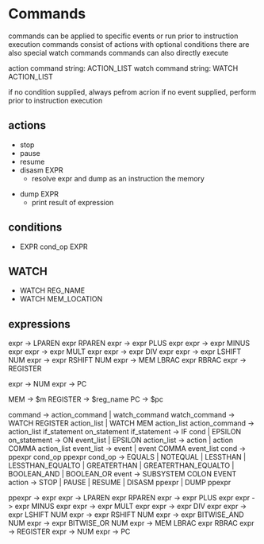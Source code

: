 
# Commands

commands can be applied to specific events or run prior to instruction execution
commands consist of actions with optional conditions
there are also special watch commands
commands can also directly execute

action command string: ACTION_LIST <if COND> <on EVENT_LIST>
watch command string:  WATCH ACTION_LIST

if no condition supplied, always pefrom acrion
if no event supplied, perform prior to instruction execution

## actions
- stop
- pause
- resume
- disasm EXPR
  - resolve expr and dump as an instruction the memory
<!-- - mem EXPR
  - read and print memory address
  - same as 'dump $m\[EXPR\] -->
- dump EXPR
  - print result of expression
<!-- - reg CLASS
  - print all registers in class
- reg REG_NAME
  - print single register
  - works the same as 'dump $REG_NAME' -->

## conditions
- EXPR cond_op EXPR

## WATCH
- WATCH REG_NAME
- WATCH MEM_LOCATION

## expressions
expr -> LPAREN expr RPAREN
expr -> expr PLUS expr
expr -> expr MINUS expr
expr -> expr MULT expr
expr -> expr DIV expr
expr -> expr LSHIFT NUM
expr -> expr RSHIFT NUM
expr -> MEM LBRAC expr RBRAC
expr -> REGISTER
<!-- expr -> DOLLAR CLASS LBRAC NUM RBRAC -->
expr -> NUM
expr -> PC


MEM -> $m
REGISTER -> $reg_name
PC -> $pc



command -> action_command | watch_command
watch_command -> WATCH REGISTER action_list | WATCH MEM action_list
action_command -> action_list if_statement on_statement
if_statement -> IF cond | EPSILON
on_statement -> ON event_list | EPSILON
action_list -> action | action COMMA action_list
event_list -> event | event COMMA event_list
cond -> ppexpr cond_op ppexpr
cond_op -> EQUALS | NOTEQUAL | LESSTHAN | LESSTHAN_EQUALTO | GREATERTHAN | GREATERTHAN_EQUALTO | BOOLEAN_AND | BOOLEAN_OR
event -> SUBSYSTEM COLON EVENT
action -> STOP | PAUSE | RESUME | DISASM ppexpr | DUMP ppexpr

ppexpr -> expr
expr -> LPAREN expr RPAREN
expr -> expr PLUS expr
expr -> expr MINUS expr
expr -> expr MULT expr
expr -> expr DIV expr
expr -> expr LSHIFT NUM
expr -> expr RSHIFT NUM
expr -> expr BITWISE_AND NUM
expr -> expr BITWISE_OR NUM
expr -> MEM LBRAC expr RBRAC
expr -> REGISTER
expr -> NUM
expr -> PC
